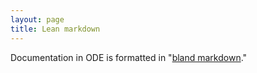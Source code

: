 ```yaml
---
layout: page
title: Lean markdown
---
```


Documentation in ODE is formatted in "[bland markdown](http://mcneill.io/bland-markdown/)."
